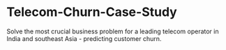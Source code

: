 # Telecom-Churn-Case-Study
Solve the most crucial business problem for a  leading telecom operator in India and southeast Asia - predicting customer churn.
